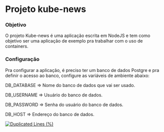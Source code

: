 # Projeto kube-news

### Objetivo
O projeto Kube-news é uma aplicação escrita em NodeJS e tem como objetivo ser uma aplicação de exemplo pra trabalhar com o uso de containers.

### Configuração
Pra configurar a aplicação, é preciso ter um banco de dados Postgre e pra definir o acesso ao banco, configure as variáveis de ambiente abaixo:

DB_DATABASE => Nome do banco de dados que vai ser usado.

DB_USERNAME => Usuário do banco de dados.

DB_PASSWORD => Senha do usuário do banco de dados.

DB_HOST => Endereço do banco de dados.

[![Duplicated Lines (%)](http://35.196.228.199:9000/api/project_badges/measure?project=sonar-kube-news&metric=duplicated_lines_density)](http://35.196.228.199:9000/dashboard?id=sonar-kube-news)
